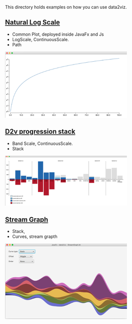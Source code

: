  This directory holds examples on how you can use data2viz.


## [Natural Log Scale](ex-natural-logscale)

- Common Plot, deployed inside JavaFx and Js
- LogScale, ContinuousScale.
- Path 

<a href="https://github.com/data2viz/data2viz/tree/master/examples/ex-natural-logscale" >
<img src="ex-natural-logscale/docs/natural-log-scale-jfx.png" width="400">
</a>


## [D2v progression stack](ex-progression-stack)

- Band Scale, ContinuousScale.
- Stack

<a href="https://github.com/data2viz/data2viz/tree/master/examples/ex-natural-logscale" >
<img src="ex-progression-stack/docs/d2v-progression-javaFx.png" width="400">
</a>

## [Stream Graph](ex-streamGraph)

- Stack,
- Curves, stream grapth

<a href="https://github.com/data2viz/data2viz/tree/master/examples/ex-streamGraph" >
<img src="ex-streamGraph/docs/stream-graph.png" width="400">
</a>
